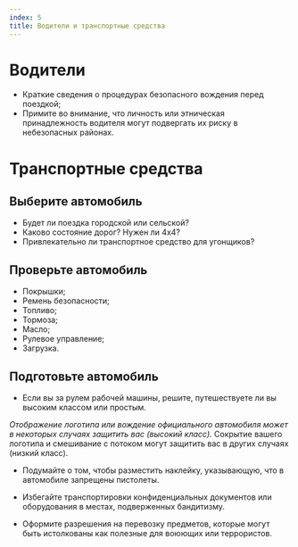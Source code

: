 ```yaml
---
index: 5
title: Водители и транспортные средства
---
```

# Водители

*   Краткие сведения о процедурах безопасного вождения перед поездкой;
*   Примите во внимание, что личность или этническая принадлежность водителя могут подвергать их риску в небезопасных районах.

# Транспортные средства

## Выберите автомобиль

*   Будет ли поездка городской или сельской?
*   Каково состояние дорог? Нужен ли 4х4?
*   Привлекательно ли транспортное средство для угонщиков?

## Проверьте автомобиль

*   Покрышки;
*   Ремень безопасности;
*   Топливо;
*   Тормоза;
*   Масло;
*   Рулевое управление;
*   Загрузка.

## Подготовьте автомобиль

*   Если вы за рулем рабочей машины, решите, путешествуете ли вы высоким классом или простым.  

*Отображение логотипа или вождение официального автомобиля может в некоторых случаях защитить вас (высокий класс).* Сокрытие вашего логотипа и смешивание с потоком могут защитить вас в других случаях (низкий класс).

*   Подумайте о том, чтобы разместить наклейку, указывающую, что в автомобиле запрещены пистолеты.

*   Избегайте транспортировки конфиденциальных документов или оборудования в местах, подверженных бандитизму.

*   Оформите разрешения на перевозку предметов, которые могут быть истолкованы как полезные для воюющих или террористов.
